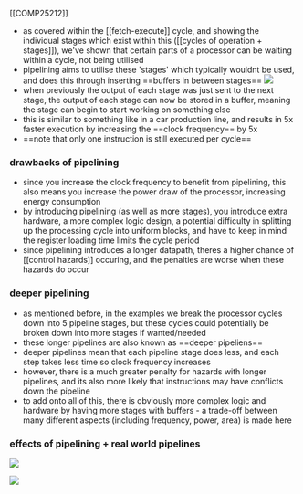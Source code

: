 [[COMP25212]]

- as covered within the [[fetch-execute]] cycle, and showing the individual stages which exist within this ([[cycles of operation + stages]]), we've shown that certain parts of a processor can be waiting within a cycle, not being utilised
- pipelining aims to utilise these 'stages' which typically wouldnt be used, and does this through inserting ==buffers in between stages==
![](https://i.imgur.com/LVknNqn.png)
- when previously the output of each stage was just sent to the next stage, the output of each stage can now be stored in a buffer, meaning the stage can begin to start working on something else
- this is similar to something like in a car production line, and results in 5x faster execution by increasing the ==clock frequency== by 5x
- ==note that only one instruction is still executed per cycle==

### drawbacks of pipelining
- since you increase the clock frequency to benefit from pipelining, this also means you increase the power draw of the processor, increasing energy consumption
- by introducing pipelining (as well as more stages), you introduce extra hardware, a more complex logic design, a potential difficulty in splitting up the processing cycle into uniform blocks, and have to keep in mind the register loading time limits the cycle period
- since pipelining introduces a longer datapath, theres a higher chance of [[control hazards]] occuring, and the penalties are worse when these hazards do occur

### deeper pipelining
- as mentioned before, in the examples we break the processor cycles down into 5 pipeline stages, but these cycles could potentially be broken down into more stages if wanted/needed
- these longer pipelines are also known as ==deeper pipeliens==
- deeper pipelines mean that each pipeline stage does less, and each step takes less time so clock frequency increases
- however, there is a much greater penalty for hazards with longer pipelines, and its also more likely that instructions may have conflicts down the pipeline
- to add onto all of this, there is obviously more complex logic and hardware by having more stages with buffers - a trade-off between many different aspects (including frequency, power, area) is made here

### effects of pipelining + real world pipelines
![](https://i.imgur.com/SSRJ4Rj.png)

![](https://i.imgur.com/ATE0oyQ.png)
